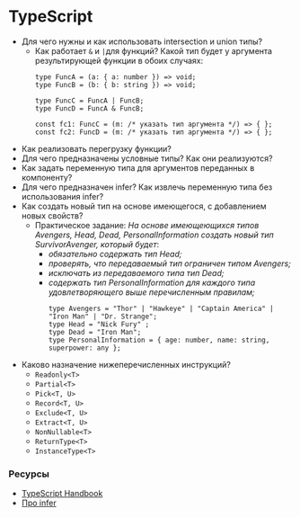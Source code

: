 # TypeScript

* Для чего нужны и как использовать intersection и union типы? 
  * Как работает `&` и `|`для функций? Какой тип будет у аргумента результирующей функции в обоих случаях:
    ```
    type FuncA = (a: { a: number }) => void;
    type FuncB = (b: { b: string }) => void;

    type FuncC = FuncA | FuncB;
    type FuncD = FuncA & FuncB;

    const fc1: FuncC = (m: /* указать тип аргумента */) => { };
    const fc2: FuncD = (m: /* указать тип аргумента */) => { };
    ```
* Как реализовать перегрузку функции?    
* Для чего предназначены условные типы? Как они реализуются?
* Как задать переменную типа для аргументов переданных в компоненту?
* Для чего предназначен infer? Как извлечь переменную типа без использования infer?
* Как создать новый тип на основе имеющегося, с добавлением новых свойств? 
  * Практическое задание: _На основе имеющеющихся типов Avengers, Head, Dead, PersonalInformation создать новый тип SurvivorAvenger, который будет_:
    * _обязательно содержать тип Head;_
    * _проверять, что передаваемый тип ограничен типом Avengers;_
    * _исключать из передаваемого типа тип Dead;_
    * _содержать тип PersonalInformation для каждого типа удовлетворяющего выше перечисленным правилам;_
      ```
      type Avengers = "Thor" | "Hawkeye" | "Captain America" | "Iron Man" | "Dr. Strange";
      type Head = "Nick Fury" ;
      type Dead = "Iron Man";
      type PersonalInformation = { age: number, name: string, superpower: any };
      ```
* Каково назначение нижеперечисленных инструкций?
  * `Readonly<T>`
  * `Partial<T>`
  * `Pick<T, U>`
  * `Record<T, U>`
  * `Exclude<T, U>`
  * `Extract<T, U>`
  * `NonNullable<T>`
  * `ReturnType<T>`
  * `InstanceType<T>`

### Ресурсы
* [TypeScript Handbook](https://www.typescriptlang.org/docs/handbook/advanced-types.html)
* [Про infer](https://dev.to/miracleblue/how-2-typescript-serious-business-with-typescripts-infer-keyword-40i5)